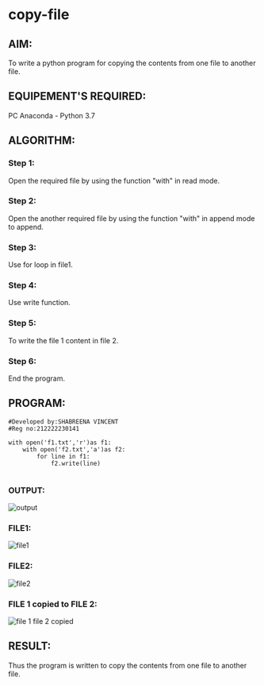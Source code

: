 # copy-file
## AIM:
To write a python program for copying the contents from one file to another file.
## EQUIPEMENT'S REQUIRED: 
PC
Anaconda - Python 3.7
## ALGORITHM: 
### Step 1:
Open the required file by using the function "with" in read mode.
### Step 2: 
 Open the another required file by using the function "with" in append mode to append.
### Step 3: 
Use for loop in file1.
### Step 4:  
Use write function.
### Step 5: 
To write the file 1 content in file 2.
### Step 6: 
End the program.
## PROGRAM:
```
#Developed by:SHABREENA VINCENT
#Reg no:212222230141

with open('f1.txt','r')as f1:
    with open('f2.txt','a')as f2:
        for line in f1:
            f2.write(line)
      
```
### OUTPUT:

![output](https://github.com/shabreenavincent/copy-file/assets/119475721/6c45d858-6105-4639-93b9-26ff872b834e)

### FILE1:

![file1](https://github.com/shabreenavincent/copy-file/assets/119475721/f73c91b1-df2b-43bc-95b8-441abe4f24ef)
### FILE2:

![file2](https://github.com/shabreenavincent/copy-file/assets/119475721/7693870c-8973-4d00-b5e1-c8aa6e145e1c)

### FILE 1 copied to FILE 2:

![file 1 file 2 copied](https://github.com/shabreenavincent/copy-file/assets/119475721/ee3e4cae-7a64-4332-9c13-16fc21b7ab93)

## RESULT:
Thus the program is written to copy the contents from one file to another file.
